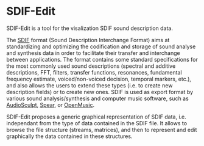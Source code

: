 # SDIF-Edit

SDIF-Edit is a tool for the visalization SDIF sound description data.

The [SDIF](http://sdif.sourceforge.net/ "SDIF source repository") format (Sound Description Interchange Format) aims at standardizing and optimizing the codification and storage of sound analyse and synthesis data in order to facilitate their transfer and interchange between applications. The format contains some standard specifications for the most commonly used sound descriptions (spectral and additive descriptions, FFT, filters, transfer functions, resonances, fundamental frequency estimate, voiced/non-voiced decision, temporal markers, etc.), and also allows the users to extend these types (i.e. to create new description fields) or to create new ones. 
SDIF is used as export format by various sound analysis/synthesis and computer music software, such as [AudioSculpt](http://forumnet.ircam.fr/fr/produit/audiosculpt/), [Spear](http://www.klingbeil.com/spear/), or [OpenMusic](http://repmus.ircam.fr/openmusic/).

SDIF-Edit proposes a generic graphical representation of SDIF data, i.e. independant from the type of data contained in the SDIF file. It allows to browse the file structure (streams, matrices), and then to represent and edit graphically the data contained in these structures. 
